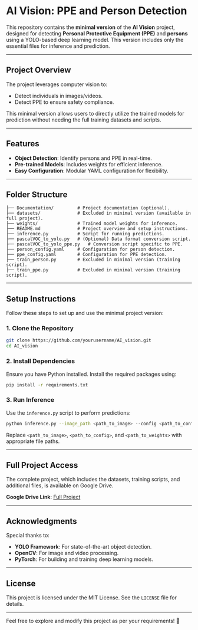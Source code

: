 # AI Vision: PPE and Person Detection

This repository contains the **minimal version** of the **AI Vision** project, designed for detecting **Personal Protective Equipment (PPE)** and **persons** using a YOLO-based deep learning model. This version includes only the essential files for inference and prediction.

---

## Project Overview
The project leverages computer vision to:
- Detect individuals in images/videos.
- Detect PPE to ensure safety compliance.

This minimal version allows users to directly utilize the trained models for prediction without needing the full training datasets and scripts.

---

## Features
- **Object Detection**: Identify persons and PPE in real-time.
- **Pre-trained Models**: Includes weights for efficient inference.
- **Easy Configuration**: Modular YAML configuration for flexibility.

---

## Folder Structure
```plaintext
├── Documentation/         # Project documentation (optional).
├── datasets/              # Excluded in minimal version (available in full project).
├── weights/               # Trained model weights for inference.
├── README.md              # Project overview and setup instructions.
├── inference.py           # Script for running predictions.
├── pascalVOC_to_yolo.py   # (Optional) Data format conversion script.
├── pascalVOC_to_yolo_ppe.py   # Conversion script specific to PPE.
├── person_config.yaml     # Configuration for person detection.
├── ppe_config.yaml        # Configuration for PPE detection.
├── train_person.py        # Excluded in minimal version (training script).
├── train_ppe.py           # Excluded in minimal version (training script).
```

---

## Setup Instructions
Follow these steps to set up and use the minimal project version:

### 1. Clone the Repository
```bash
git clone https://github.com/yourusername/AI_vision.git
cd AI_vision
```

### 2. Install Dependencies
Ensure you have Python installed. Install the required packages using:
```bash
pip install -r requirements.txt
```

### 3. Run Inference
Use the `inference.py` script to perform predictions:
```bash
python inference.py --image_path <path_to_image> --config <path_to_config> --weights <path_to_weights>
```
Replace `<path_to_image>`, `<path_to_config>`, and `<path_to_weights>` with appropriate file paths.

---

## Full Project Access
The complete project, which includes the datasets, training scripts, and additional files, is available on Google Drive.

**Google Drive Link**: [Full Project]([https://drive.google.com/file/d/1W2kJyW6lHnpAVqeB8dw41CRVTNRpGV8b/view?usp=drive_link])

---

## Acknowledgments
Special thanks to:
- **YOLO Framework**: For state-of-the-art object detection.
- **OpenCV**: For image and video processing.
- **PyTorch**: For building and training deep learning models.

---

## License
This project is licensed under the MIT License. See the `LICENSE` file for details.

---

Feel free to explore and modify this project as per your requirements! 🚀
